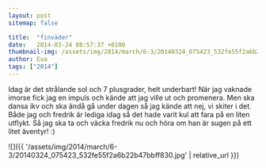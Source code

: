 ```yaml
---
layout: post
sitemap: false

title:  "finväder"
date:   2014-03-24 08:57:37 +0100
thumbnail-img: /assets/img/2014/march/6-3/20140324_075423_532fe55f2a6b22b47bbff830.jpg
author: Eva
tags: ["2014"]
---
```


Idag är det strålande sol och 7 plusgrader,  helt underbart! När jag vaknade imorse fick jag en impuls och kände att jag ville ut och promenera. Men ska dansa ikv och ska ändå gå under dagen så jag kände att nej, vi skiter i det. Både jag och fredrik är lediga idag så det hade varit kul att fara på en liten utflykt. Så jag ska ta och väcka fredrik nu och höra om han är sugen på ett litet äventyr! :)

![]({{ '/assets/img/2014/march/6-3/20140324_075423_532fe55f2a6b22b47bbff830.jpg'  | relative_url }})

